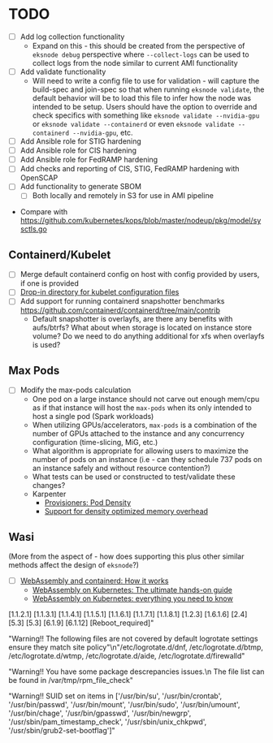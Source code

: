# TODO

- [ ] Add log collection functionality
  - Expand on this - this should be created from the perspective of `eksnode debug` perspective where `--collect-logs` can be used to collect logs from the node similar to current AMI functionality
- [ ] Add validate functionality
  - Will need to write a config file to use for validation - will capture the build-spec and join-spec so that when running `eksnode validate`, the default behavior will be to load this file to infer how the node was intended to be setup. Users should have the option to override and check specifics with something like `eksnode validate --nvidia-gpu` or `eksnode validate --containerd` or even `eksnode validate --containerd --nvidia-gpu`, etc.
- [ ] Add Ansible role for STIG hardening
- [ ] Add Ansible role for CIS hardening
- [ ] Add Ansible role for FedRAMP hardening
- [ ] Add checks and reporting of CIS, STIG, FedRAMP hardening with OpenSCAP
- [ ] Add functionality to generate SBOM
  - [ ] Both locally and remotely in S3 for use in AMI pipeline
- Compare with <https://github.com/kubernetes/kops/blob/master/nodeup/pkg/model/sysctls.go>

## Containerd/Kubelet

- [ ] Merge default containerd config on host with config provided by users, if one is provided
- [ ] [Drop-in directory for kubelet configuration files](https://kubernetes.io/docs/tasks/administer-cluster/kubelet-config-file/#kubelet-conf-d)
- [ ] Add support for running containerd snapshotter benchmarks <https://github.com/containerd/containerd/tree/main/contrib>
  - Default snapshotter is overlayfs, are there any benefits with aufs/btrfs? What about when storage is located on instance store volume? Do we need to do anything additional for xfs when overlayfs is used?

## Max Pods

- [ ] Modify the max-pods calculation
  - One pod on a large instance should not carve out enough mem/cpu as if that instance will host the `max-pods` when its only intended to host a single pod (Spark workloads)
  - When utilizing GPUs/accelerators, `max-pods` is a combination of the number of GPUs attached to the instance and any concurrency configuration (time-slicing, MiG, etc.)
  - What algorithm is appropriate for allowing users to maximize the number of pods on an instance (i.e - can they schedule 737 pods on an instance safely and without resource contention?)
  - What tests can be used or constructed to test/validate these changes?
  - Karpenter
    - [Provisioners: Pod Density](https://karpenter.sh/preview/concepts/provisioners/#pod-density)
    - [Support for density optimized memory overhead](https://github.com/aws/karpenter/issues/1295)

## Wasi

(More from the aspect of - how does supporting this plus other similar methods affect the design of `eksnode`?)

- [ ] [WebAssembly and containerd: How it works](https://nigelpoulton.com/webassembly-and-containerd-how-it-works/)
  - [WebAssembly on Kubernetes: The ultimate hands-on guide](https://nigelpoulton.com/webassembly-on-kubernetes-ultimate-hands-on/)
  - [WebAssembly on Kubernetes: everything you need to know](https://nigelpoulton.com/webassembly-on-kubernetes-everything-you-need-to-know/)




[1.1.2.1] [1.1.3.1] [1.1.4.1] [1.1.5.1] [1.1.6.1] [1.1.7.1] [1.1.8.1]
[1.2.3] [1.6.1.6] [2.4] [5.3] [5.3] [6.1.9] [6.1.12] [Reboot_required]"

"Warning!! The following files are not covered by default logrotate settings ensure they match site policy\"\n\"/etc/logrotate.d/dnf, /etc/logrotate.d/btmp, /etc/logrotate.d/wtmp, /etc/logrotate.d/aide, /etc/logrotate.d/firewalld\"

"Warning!! You have some package descrepancies issues.\n The file list can be found in /var/tmp/rpm_file_check\"

"Warning!! SUID set on items in ['/usr/bin/su', '/usr/bin/crontab', '/usr/bin/passwd', '/usr/bin/mount', '/usr/bin/sudo', '/usr/bin/umount', '/usr/bin/chage', '/usr/bin/gpasswd', '/usr/bin/newgrp', '/usr/sbin/pam_timestamp_check', '/usr/sbin/unix_chkpwd', '/usr/sbin/grub2-set-bootflag']"

